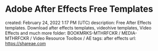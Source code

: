 # Adobe After Effects Free Templates

created: February 24, 2022 1:17 PM (UTC)
description: Free After Effects templates. Download after effects templates, videohive templates, Video Effects and much more
folder: BOOKMRKS-MTHRFCKR / MEDIA-MTHRFCKR / Video Resource Toolbox / AE
tags: after effects
url: https://shareae.com